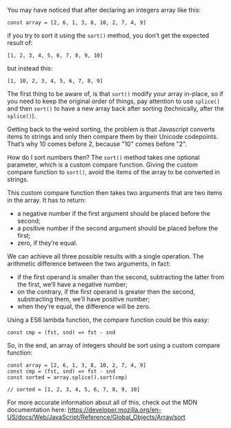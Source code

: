 You may have noticed that after declaring an integers array like this:

```
const array = [2, 6, 1, 3, 8, 10, 2, 7, 4, 9]
```

if you try to sort it using the `sort()` method, you don’t get the expected result of:

```
[1, 2, 3, 4, 5, 6, 7, 8, 9, 10]
```

but instead this:

```
[1, 10, 2, 3, 4, 5, 6, 7, 8, 9]
```

The first thing to be aware of, is that `sort()` modify your array in-place, so if you need to keep the original order of things, pay attention to use `splice()` and then `sort()` to have a new array back after sorting (technically, after the `splice()`).

Getting back to the weird sorting, the problem is that Javascript converts items to strings and only then compare them by their Unicode codepoints. That’s why 10 comes before 2, because "10" comes before "2".

How do I sort numbers then?
The `sort()` method takes one optional parameter, which is a custom compare function. Giving the custom compare function to `sort()`, avoid the items of the array to be converted in strings.

This custom compare function then takes two arguments that are two items in the array. It has to return:

  - a negative number if the first argument should be placed before the second;
  - a positive number if the second argument should be placed before the first;
  - zero, if they’re equal.

We can achieve all three possible results with a single operation. The arithmetic difference between the two arguments, in fact:

- if the first operand is smaller than the second, subtracting the latter from the first, we’ll have a negative number;
- on the contrary, if the first operand is greater then the second, substracting them, we’ll have positive number;
- when they’re equal, the difference will be zero.

Using a ES6 lambda function, the compare function could be this easy:

```
const cmp = (fst, snd) => fst - snd
```

So, in the end, an array of integers should be sort using a custom compare function:

```
const array = [2, 6, 1, 3, 8, 10, 2, 7, 4, 9]
const cmp = (fst, snd) => fst - snd
const sorted = array.splice().sort(cmp)

// sorted = [1, 2, 3, 4, 5, 6, 7, 8, 9, 10]
```

For more accurate information about all of this, check out the MDN documentation here: https://developer.mozilla.org/en-US/docs/Web/JavaScript/Reference/Global_Objects/Array/sort
